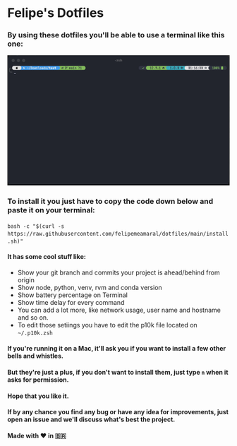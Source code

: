 # Felipe's Dotfiles

### By using these dotfiles you'll be able to use a terminal like this one:

![screenshot](/screenshot/screenshot.png)

### To install it you just have to copy the code down below and paste it on your terminal:

`bash -c "$(curl -s https://raw.githubusercontent.com/felipemeamaral/dotfiles/main/install.sh)"`

#### It has some cool stuff like:

- Show your git branch and commits your project is ahead/behind from origin
- Show node, python, venv, rvm and conda version
- Show battery percentage on Terminal
- Show time delay for every command
- You can add a lot more, like network usage, user name and hostname and so on.
- To edit those setiings you have to edit the p10k file located on `~/.p10k.zsh`

#### If you're running it on a Mac, it'll ask you if you want to install a few other bells and whistles.

#### But they're just a plus, if you don't want to install them, just type `n` when it asks for permission.

#### Hope that you like it.

#### If by any chance you find any bug or have any idea for improvements, just open an issue and we'll discuss what's best the project.

#### Made with ❤️ in 🇧🇷
